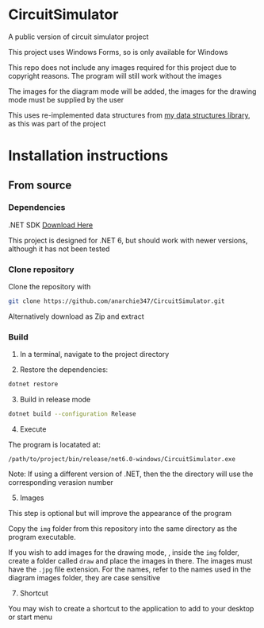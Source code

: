 # CircuitSimulator

A public version of circuit simulator project

This project uses Windows Forms, so is only available for Windows

This repo does not include any images required for this project due to copyright reasons. The program will still work without the images

The images for the diagram mode will be added, the images for the drawing mode must be supplied by the user

This uses re-implemented data structures from [my data structures library](https://www.nuget.org/packages/Anarchie.DataStructsLib/1.0.0), as this was part of the project


# Installation instructions

## From source

### Dependencies

.NET SDK [Download Here](https://dotnet.microsoft.com/en-us/download)

This project is designed for .NET 6, but should work with newer versions, although it has not been tested

### Clone repository

Clone the repository with

```bash
git clone https://github.com/anarchie347/CircuitSimulator.git
```
Alternatively download as Zip and extract

### Build

1. In a terminal, navigate to the project directory

2. Restore the dependencies:

```bash
dotnet restore
```

3. Build in release mode

```bash
dotnet build --configuration Release
```

4. Execute

The program is locatated at:

```
/path/to/project/bin/release/net6.0-windows/CircuitSimulator.exe
```

Note: If using a different version of .NET, then the the directory will use the corresponding verasion number

5. Images

  This step is optional but will improve the appearance of the program
  
  Copy the `img` folder from this repository into the same directory as the program executable.

  If you wish to add images for the drawing mode, , inside the `img` folder, create a folder called `draw` and place the images in there. The images must have the `.jpg` file extension. For the names, refer to the names used in the diagram images folder, they are case sensitive


7. Shortcut

You may wish to create a shortcut to the application to add to your desktop or start menu
